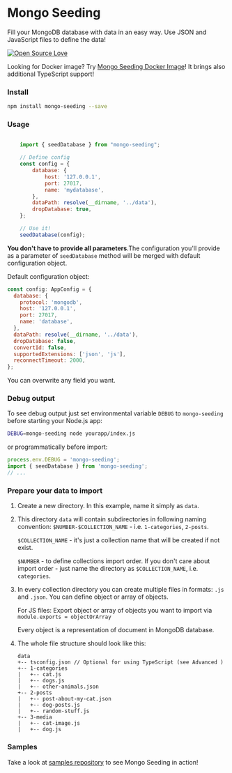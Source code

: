 # Mongo Seeding
Fill your MongoDB database with data in an easy way. Use JSON and JavaScript files to define the data!

[![Open Source Love](https://badges.frapsoft.com/os/mit/mit.svg?v=102)](https://github.com/ellerbrock/open-source-badge/)

Looking for Docker image? Try [Mongo Seeding Docker Image](https://github.com/pkosiec/mongo-seeding-image)! It brings also additional TypeScript support!

### Install
```bash
npm install mongo-seeding --save
```

### Usage
```javascript

    import { seedDatabase } from "mongo-seeding";

    // Define config
    const config = {
        database: {
            host: '127.0.0.1',
            port: 27017,
            name: 'mydatabase',
        },
        dataPath: resolve(__dirname, '../data'),
        dropDatabase: true,
    };    

    // Use it!
    seedDatabase(config);

```

**You don't have to provide all parameters**.The configuration you'll provide as a parameter of `seedDatabase` method will be merged with default configuration object.

Default configuration object:

```javascript
const config: AppConfig = {
  database: {
    protocol: 'mongodb',
    host: '127.0.0.1',
    port: 27017,
    name: 'database',
  },
  dataPath: resolve(__dirname, '../data'),
  dropDatabase: false,
  convertId: false,
  supportedExtensions: ['json', 'js'],
  reconnectTimeout: 2000,
};
```

You can overwrite any field you want.

### Debug output
To see debug output just set environmental variable `DEBUG` to `mongo-seeding` before starting your Node.js app:

```bash
DEBUG=mongo-seeding node yourapp/index.js
```

or programmatically before import:

```javascript
process.env.DEBUG = 'mongo-seeding';
import { seedDatabase } from 'mongo-seeding';
// ...
```

### Prepare your data to import

1. Create a new directory. In this example, name it simply as `data`.
1. This directory `data` will contain subdirectories in following naming convention: `$NUMBER-$COLLECTION_NAME` - i.e. `1-categories`, `2-posts`.

    `$COLLECTION_NAME` - it's just a collection name that will be created if not exist.

    `$NUMBER` - to define collections import order.  If you don't care about import order - just name the directory as `$COLLECTION_NAME`, i.e. `categories`.   

1. In every collection directory you can create multiple files in formats: `.js` and `.json`. You can define object or array of objects.

    For JS files: Export object or array of objects you want to import via `module.exports = objectOrArray`

    Every object is a representation of document in MongoDB database.

1. The whole file structure should look like this:

    ```
    data
    +-- tsconfig.json // Optional for using TypeScript (see Advanced )
    +-- 1-categories
    |   +-- cat.js
    |   +-- dogs.js
    |   +-- other-animals.json
    +-- 2-posts
    |   +-- post-about-my-cat.json
    |   +-- dog-posts.js
    |   +-- random-stuff.js
    +-- 3-media
    |   +-- cat-image.js
    |   +-- dog.js
    ```

 ### Samples
 Take a look at [samples repository](https://github.com/pkosiec/mongo-seeding-samples) to see Mongo Seeding in action! 
